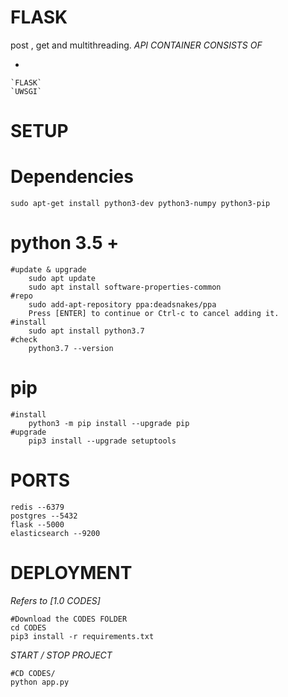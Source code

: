 # FLASK

post , get and multithreading.
*API CONTAINER CONSISTS OF*

   *
    `FLASK`
    `UWSGI`

# SETUP
# Dependencies
```
sudo apt-get install python3-dev python3-numpy python3-pip

```
# python 3.5 +
```
#update & upgrade
    sudo apt update
    sudo apt install software-properties-common
#repo
    sudo add-apt-repository ppa:deadsnakes/ppa
    Press [ENTER] to continue or Ctrl-c to cancel adding it.
#install
    sudo apt install python3.7
#check
    python3.7 --version
```
# pip 
```
#install
    python3 -m pip install --upgrade pip
#upgrade
    pip3 install --upgrade setuptools
```
# PORTS
```
redis --6379
postgres --5432
flask --5000
elasticsearch --9200
```
# DEPLOYMENT
*Refers to [1.0 CODES]*
```
#Download the CODES FOLDER 
cd CODES
pip3 install -r requirements.txt

```
*START / STOP PROJECT*
```
#CD CODES/
python app.py
```
